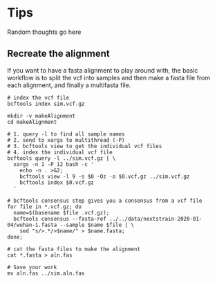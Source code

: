 # Tips

Random thoughts go here 

## Recreate the alignment

If you want to have a fasta alignment to play around with,
the basic workflow is to split the vcf into samples
and then make a fasta file from each alignment,
and finally a multifasta file.

    # index the vcf file
    bcftools index sim.vcf.gz

    mkdir -v makeAlignment
    cd makeAlignment

    # 1. query -l to find all sample names
    # 2. send to xargs to multithread (-P)
    # 3. bcftools view to get the individual vcf files
    # 4. index the individual vcf file
    bcftools query -l ../sim.vcf.gz | \
      xargs -n 1 -P 12 bash -c '
        echo -n . >&2;
        bcftools view -l 9 -s $0 -Oz -o $0.vcf.gz ../sim.vcf.gz
        bcftools index $0.vcf.gz
      '
    
    # bcftools consensus step gives you a consensus from a vcf file
    for file in *.vcf.gz; do 
      name=$(basename $file .vcf.gz);
      bcftools consensus --fasta-ref ../../data/nextstrain-2020-01-04/wuhan-1.fasta --sample $name $file | \
        sed "s/>.*/>$name/" > $name.fasta;
    done;
    
    # cat the fasta files to make the alignment
    cat *.fasta > aln.fas

    # Save your work
    mv aln.fas ../sim.aln.fas

